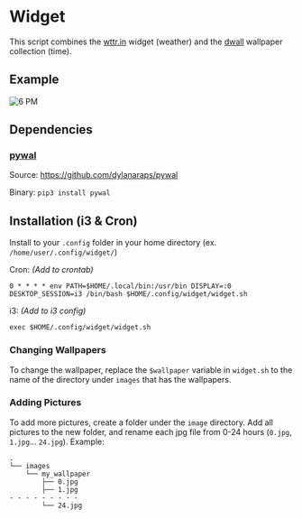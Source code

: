 # Widget

This script combines the [wttr.in](https://github.com/chubin/wttr.in#supported-output-formats-and-views) widget (weather) and the [dwall](https://github.com/adi1090x/dynamic-wallpaper) wallpaper collection (time).

## Example
![6 PM](https://github.com/emorchy/widget/blob/main/example.png?raw=true)

## Dependencies
### [pywal](https://github.com/dylanaraps/pywal)

Source: https://github.com/dylanaraps/pywal

Binary: `pip3 install pywal`

## Installation (i3 & Cron)
Install to your `.config` folder in your home directory (ex. `/home/user/.config/widget/`)

Cron: *(Add to crontab)*

`0 * * * * env PATH=$HOME/.local/bin:/usr/bin DISPLAY=:0 DESKTOP_SESSION=i3 /bin/bash $HOME/.config/widget/widget.sh`

i3: *(Add to i3 config)*

`exec $HOME/.config/widget/widget.sh`


### Changing Wallpapers
To change the wallpaper, replace the `$wallpaper` variable in `widget.sh` to the name of the directory under `images` that has the wallpapers.

### Adding Pictures
To add more pictures, create a folder under the `image` directory. Add all pictures to the new folder, and rename each jpg file from 0-24 hours (`0.jpg`, `1.jpg`... `24.jpg`).
Example:
```
.
└── images
    └── my_wallpaper
        ├── 0.jpg
        ├── 1.jpg
- - - - - - - - -
        └── 24.jpg
```
